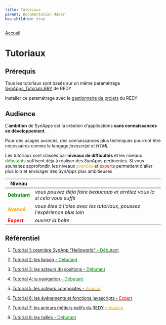 ```yaml
---
title: Tutoriaux
parent: Documentation Maker
has-children: true
---
```


[Accueil](../)

# Tutoriaux

## Prérequis

Tous les tutoriaux sont basés sur un même paramétrage [SynApps_Tutorials.BRY](config/SynApps_Tutorials.BRY) de REDY

Installer ce paramétrage avec le [gestionnaire de projets](../redy/installPK4.md) du REDY

## Audience

L'**ambition** de SynApps est la création d'applications **sans connaissances en développement**.

Pour des usages avancés, des connaissances plus techniques pourront être nécessaires comme le langage _javascript_ et _HTML_

Les tutoriaux sont classés par **niveaux de difficultés** et les niveaux <span style='color:green'>débutants</span> suffisent déja à réaliser des SynApps pertinentes. Si vous souhaitez approfondir, les niveaux <span style='color:orange'>avancés</span> et <span style='color:red'>experts</span> permettent d'aller plus loin et envisager des SynApps plus ambitieuses

| Niveau   | |
|----------|-|
| **<span style='color:green'>Débutant</span>**  | _vous pouvez déja faire beaucoup et arrétez vous la si cela vous suffit_ |
| **<span style='color:orange'>Avancé</span>**  | _vous êtes à l'aise avec les tutoriaux, poussez l'expérience plus loin_ |
| **<span style='color:red'>Expert</span>**  |  _ouvrez la boite_ |

## Référentiel

1. [Tutorial 1: première SynApp "Helloworld" - <span style='color:green'>Débutant</span>](tuto01/index.md)

2. [Tutorial 2: les liaison - <span style='color:green'>Débutant</span>](tuto02/index.md)

3. [Tutorial 3: les acteurs dispositions - <span style='color:green'>Débutant</span>](tuto03/index.md)

4. [Tutorial 4: la navigation - <span style='color:green'>Débutant</span>](tuto04/index.md)

5. [Tutorial 5: les acteurs composites - <span style='color:orange'>Avancé</span>](tuto05/index.md)

6. [Tutorial 6: les événements et fonctions javascripts - <span style='color:red'>Expert</span>](tuto06/index.md)

7. [Tutorial 7: les acteurs métiers natifs du REDY - <span style='color:orange'>Avancé</span>](tuto07/index.md)

8. [Tutorial 8: les tailles - <span style='color:green'>Débutant</span>](tuto08/index.md)
